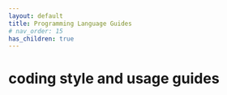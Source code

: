 ```yaml
---
layout: default
title: Programming Language Guides
# nav_order: 15
has_children: true
---
```


# coding style and usage guides
